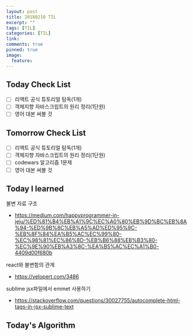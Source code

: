 ```yaml
---
layout: post
title: 20180210 TIL
excerpt: ""
tags: [TIL]
categories: [TIL]
link:
comments: true
pinned: true
image:
  feature:
---
```


## Today Check List

- [ ] 리액트 공식 튜토리얼 탐독(1개)
- [ ] 객체지향 자바스크립트의 원리 정리(1단원)
- [ ] 영어 대본 써볼 것

## Tomorrow Check List

- [ ] 리액트 공식 튜토리얼 탐독(1개)
- [ ] 객체지향 자바스크립트의 원리 정리(1단원)
- [ ] codewars 알고리즘 1문제
- [ ] 영어 대본 써볼 것

## Today I learned

불변 자료 구조

* https://medium.com/happyprogrammer-in-jeju/%ED%81%B4%EB%A1%9C%EC%A0%80%EB%9D%BC%EB%8A%94-%ED%9B%8C%EB%A5%AD%ED%95%9C-%EB%8F%84%EA%B5%AC%EC%99%80-%EC%98%81%EC%86%8D-%EB%B6%88%EB%B3%80-%EC%9E%90%EB%A3%8C-%EA%B5%AC%EC%A1%B0-4409d00f680b

react와 불변함의 관계

* https://velopert.com/3486

sublime jsx파일에서 emmet 사용하기

* https://stackoverflow.com/questions/30027755/autocomplete-html-tags-in-jsx-sublime-text

## Today's Algorithm


